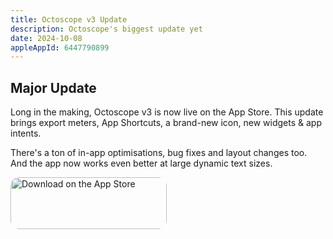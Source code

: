 ```yaml
---
title: Octoscope v3 Update
description: Octoscope's biggest update yet
date: 2024-10-08
appleAppId: 6447790899
---
```


## Major Update

Long in the making, Octoscope v3 is now live on the App Store. This update brings export meters, App Shortcuts, a brand-new icon, new widgets & app intents.

There's a ton of in-app optimisations, bug fixes and layout changes too. And the app now works even better at large dynamic text sizes.

<a class="apple-cta" href="https://apps.apple.com/gb/app/octoscope-electricity-gas/id6447790899?itsct=apps_box_badge&amp;itscg=30200" style="display: inline-block; overflow: hidden; border-radius: 13px; width: 250px; height: 83px;"><img src="https://tools.applemediaservices.com/api/badges/download-on-the-app-store/white/en-us?size=250x83&amp;releaseDate=1690416000" alt="Download on the App Store" style="border-radius: 13px; width: 250px; height: 83px;"></a>